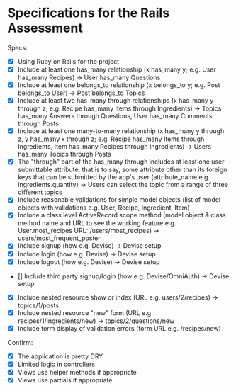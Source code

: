 # Specifications for the Rails Assessment

Specs:
- [x] Using Ruby on Rails for the project
- [x] Include at least one has_many relationship (x has_many y; e.g. User has_many Recipes) -> User has_many Questions
- [x] Include at least one belongs_to relationship (x belongs_to y; e.g. Post belongs_to User) -> Post belongs_to Topics
- [x] Include at least two has_many through relationships (x has_many y through z; e.g. Recipe has_many Items through Ingredients) -> Topics has_many Answers through Questions, User has_many Comments through Posts 
- [x] Include at least one many-to-many relationship (x has_many y through z, y has_many x through z; e.g. Recipe has_many Items through Ingredients, Item has_many Recipes through Ingredients) ->  Users has_many Topics through Posts
- [x] The "through" part of the has_many through includes at least one user submittable attribute, that is to say, some attribute other than its foreign keys that can be submitted by the app's user (attribute_name e.g. ingredients.quantity) -> Users can select the topic from a range of three different topics 
- [x] Include reasonable validations for simple model objects (list of model objects with validations e.g. User, Recipe, Ingredient, Item)
- [x] Include a class level ActiveRecord scope method (model object & class method name and URL to see the working feature e.g. User.most_recipes URL: /users/most_recipes) -> users/most_frequent_poster
- [x] Include signup (how e.g. Devise) -> Devise setup 
- [x] Include login (how e.g. Devise) -> Devise setup 
- [x] Include logout (how e.g. Devise) -> Devise setup 
- [] Include third party signup/login (how e.g. Devise/OmniAuth) -> Devise setup
- [x] Include nested resource show or index (URL e.g. users/2/recipes) -> topics/1/posts 
- [x] Include nested resource "new" form (URL e.g. recipes/1/ingredients/new) -> topics/2/questions/new
- [x] Include form display of validation errors (form URL e.g. /recipes/new)

Confirm:
- [x] The application is pretty DRY
- [x] Limited logic in controllers
- [x] Views use helper methods if appropriate
- [x] Views use partials if appropriate
